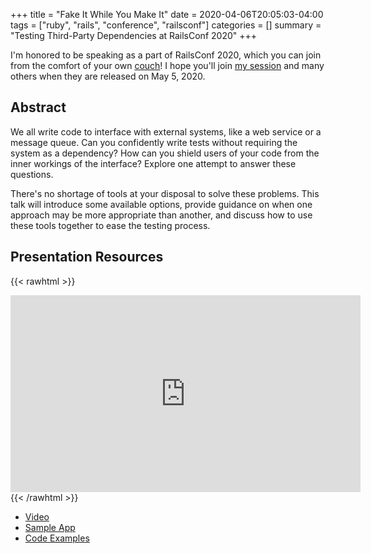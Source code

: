 +++
title = "Fake It While You Make It"
date = 2020-04-06T20:05:03-04:00
tags = ["ruby", "rails", "conference", "railsconf"]
categories = []
summary = "Testing Third-Party Dependencies at RailsConf 2020"
+++

I'm honored to be speaking as a part of RailsConf 2020, which you can join from
the comfort of your own [couch](https://railsconf.com/)! I hope you'll join [my session](https://railsconf.com/2020/video/kevin-murphy-fake-it-while-you-make-it) and many others
when they are released on May 5, 2020.

## Abstract

We all write code to interface with external systems, like a web service or a message queue. Can you confidently write tests without requiring the system as a dependency? How can you shield users of your code from the inner workings of the interface? Explore one attempt to answer these questions.

There's no shortage of tools at your disposal to solve these problems. This talk will introduce some available options, provide guidance on when one approach may be more appropriate than another, and discuss how to use these tools together to ease the testing process.

## Presentation Resources

{{< rawhtml >}}
<iframe width="560" height="315" src="https://www.youtube.com/embed/iEfpAp2sqiw" frameborder="0" allow="accelerometer; autoplay; clipboard-write; encrypted-media; gyroscope; picture-in-picture" allowfullscreen></iframe>
{{< /rawhtml >}}

* [Video](https://youtu.be/iEfpAp2sqiw)
* [Sample App](https://github.com/kevin-j-m/testing-services)
* [Code Examples](https://github.com/kevin-j-m/testing-services#testing-methods)
